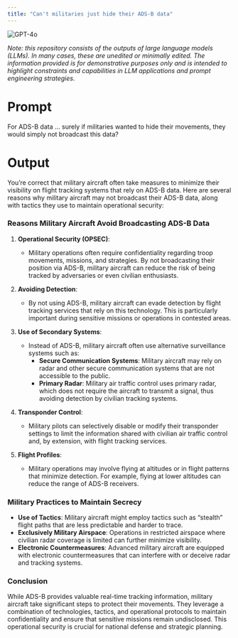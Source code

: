 ```yaml
---
title: "Can't militaries just hide their ADS-B data"
---
```

![GPT-4o](https://img.shields.io/badge/GPT--4o-3333FF?style=for-the-badge&logo=openai&logoColor=white)



*Note: this repository consists of the outputs of large language models (LLMs). In many cases, these are unedited or minimally edited. The information provided is for demonstrative purposes only and is intended to highlight constraints and capabilities in LLM applications and prompt engineering strategies.*


# Prompt

For ADS-B data ... surely if militaries wanted to hide their movements, they would simply not broadcast this data? 

# Output

You’re correct that military aircraft often take measures to minimize their visibility on flight tracking systems that rely on ADS-B data. Here are several reasons why military aircraft may not broadcast their ADS-B data, along with tactics they use to maintain operational security:

### Reasons Military Aircraft Avoid Broadcasting ADS-B Data

1. **Operational Security (OPSEC)**:
   - Military operations often require confidentiality regarding troop movements, missions, and strategies. By not broadcasting their position via ADS-B, military aircraft can reduce the risk of being tracked by adversaries or even civilian enthusiasts.

2. **Avoiding Detection**:
   - By not using ADS-B, military aircraft can evade detection by flight tracking services that rely on this technology. This is particularly important during sensitive missions or operations in contested areas.

3. **Use of Secondary Systems**:
   - Instead of ADS-B, military aircraft often use alternative surveillance systems such as:
     - **Secure Communication Systems**: Military aircraft may rely on radar and other secure communication systems that are not accessible to the public.
     - **Primary Radar**: Military air traffic control uses primary radar, which does not require the aircraft to transmit a signal, thus avoiding detection by civilian tracking systems.

4. **Transponder Control**:
   - Military pilots can selectively disable or modify their transponder settings to limit the information shared with civilian air traffic control and, by extension, with flight tracking services.

5. **Flight Profiles**:
   - Military operations may involve flying at altitudes or in flight patterns that minimize detection. For example, flying at lower altitudes can reduce the range of ADS-B receivers.

### Military Practices to Maintain Secrecy

- **Use of Tactics**: Military aircraft might employ tactics such as “stealth” flight paths that are less predictable and harder to trace.
- **Exclusively Military Airspace**: Operations in restricted airspace where civilian radar coverage is limited can further minimize visibility.
- **Electronic Countermeasures**: Advanced military aircraft are equipped with electronic countermeasures that can interfere with or deceive radar and tracking systems.

### Conclusion

While ADS-B provides valuable real-time tracking information, military aircraft take significant steps to protect their movements. They leverage a combination of technologies, tactics, and operational protocols to maintain confidentiality and ensure that sensitive missions remain undisclosed. This operational security is crucial for national defense and strategic planning.